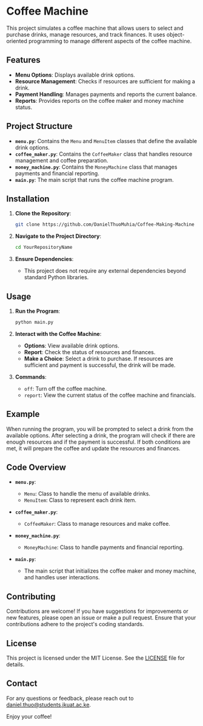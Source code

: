 # Coffee Machine

This project simulates a coffee machine that allows users to select and purchase drinks, manage resources, and track finances. It uses object-oriented programming to manage different aspects of the coffee machine.

## Features

- **Menu Options**: Displays available drink options.
- **Resource Management**: Checks if resources are sufficient for making a drink.
- **Payment Handling**: Manages payments and reports the current balance.
- **Reports**: Provides reports on the coffee maker and money machine status.

## Project Structure

- **`menu.py`**: Contains the `Menu` and `MenuItem` classes that define the available drink options.
- **`coffee_maker.py`**: Contains the `CoffeeMaker` class that handles resource management and coffee preparation.
- **`money_machine.py`**: Contains the `MoneyMachine` class that manages payments and financial reporting.
- **`main.py`**: The main script that runs the coffee machine program.

## Installation

1. **Clone the Repository**:

    ```bash
    git clone https://github.com/DanielThuoMuhia/Coffee-Making-Machine
    ```

2. **Navigate to the Project Directory**:

    ```bash
    cd YourRepositoryName
    ```

3. **Ensure Dependencies**:
   - This project does not require any external dependencies beyond standard Python libraries.

## Usage

1. **Run the Program**:

    ```bash
    python main.py
    ```

2. **Interact with the Coffee Machine**:
   - **Options**: View available drink options.
   - **Report**: Check the status of resources and finances.
   - **Make a Choice**: Select a drink to purchase. If resources are sufficient and payment is successful, the drink will be made.

3. **Commands**:
   - `off`: Turn off the coffee machine.
   - `report`: View the current status of the coffee machine and financials.

## Example

When running the program, you will be prompted to select a drink from the available options. After selecting a drink, the program will check if there are enough resources and if the payment is successful. If both conditions are met, it will prepare the coffee and update the resources and finances.

## Code Overview

- **`menu.py`**:
  - `Menu`: Class to handle the menu of available drinks.
  - `MenuItem`: Class to represent each drink item.

- **`coffee_maker.py`**:
  - `CoffeeMaker`: Class to manage resources and make coffee.

- **`money_machine.py`**:
  - `MoneyMachine`: Class to handle payments and financial reporting.

- **`main.py`**:
  - The main script that initializes the coffee maker and money machine, and handles user interactions.

## Contributing

Contributions are welcome! If you have suggestions for improvements or new features, please open an issue or make a pull request. Ensure that your contributions adhere to the project's coding standards.

## License

This project is licensed under the MIT License. See the [LICENSE](LICENSE) file for details.

## Contact

For any questions or feedback, please reach out to [daniel.thuo@students.jkuat.ac.ke](mailto:daniel.thuo@students.jkuat.ac.ke).

Enjoy your coffee!
